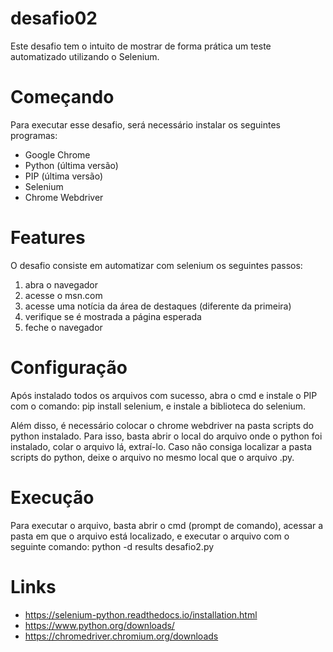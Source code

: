 # desafio02
Este desafio tem o intuito de mostrar de forma prática um teste automatizado utilizando o Selenium.

# Começando
Para executar esse desafio, será necessário instalar os seguintes programas:
* Google Chrome
* Python (última versão)
* PIP (última versão)
* Selenium
* Chrome Webdriver

# Features
O desafio consiste em automatizar com selenium os seguintes passos:
1. abra o navegador
2. acesse o msn.com
3. acesse uma notícia da área de destaques (diferente da primeira)
4. verifique se é mostrada a página esperada
5. feche o navegador

# Configuração
Após instalado todos os arquivos com sucesso, abra o cmd e instale o PIP com o comando: pip install selenium, e instale a biblioteca do selenium.

Além disso, é necessário colocar o chrome webdriver na pasta scripts do python instalado. Para isso, basta abrir o local do arquivo onde o python foi instalado, colar o arquivo lá, extraí-lo.
Caso não consiga localizar a pasta scripts do python, deixe o arquivo no mesmo local que o arquivo .py.

# Execução
Para executar o arquivo, basta abrir o cmd (prompt de comando), acessar a pasta em que o arquivo está localizado, e executar o arquivo com o seguinte comando: python -d results desafio2.py

# Links
* https://selenium-python.readthedocs.io/installation.html
* https://www.python.org/downloads/
* https://chromedriver.chromium.org/downloads

